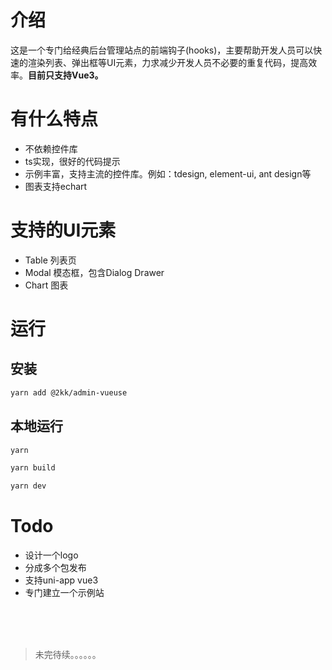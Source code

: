 # 介绍
这是一个专门给经典后台管理站点的前端钩子(hooks)，主要帮助开发人员可以快速的渲染列表、弹出框等UI元素，力求减少开发人员不必要的重复代码，提高效率。**目前只支持Vue3。**

# 有什么特点
- 不依赖控件库
- ts实现，很好的代码提示
- 示例丰富，支持主流的控件库。例如：tdesign, element-ui, ant design等
- 图表支持echart

# 支持的UI元素
- Table 列表页
- Modal 模态框，包含Dialog Drawer
- Chart 图表

# 运行
## 安装
```bash
yarn add @2kk/admin-vueuse
```

## 本地运行
```bash
yarn

yarn build

yarn dev
```

# Todo
- 设计一个logo
- 分成多个包发布
- 支持uni-app vue3
- 专门建立一个示例站

<br>
<br>
<br>

> 未完待续。。。。。。